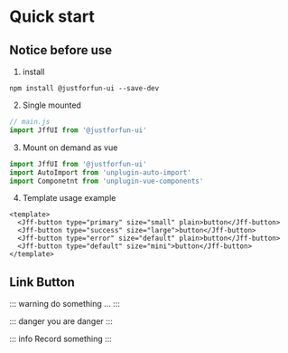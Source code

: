 # Quick start 
## Notice before use
1. install 
``` shell
npm install @justforfun-ui --save-dev
```
2. Single mounted
``` js
// main.js
import JffUI from '@justforfun-ui'
```
3. Mount on demand  as vue
``` js
import JffUI from '@justforfun-ui'
import AutoImport from 'unplugin-auto-import'
import Componetnt from 'unplugin-vue-components'
```
4. Template usage example
``` vue
<template>
  <Jff-button type="primary" size="small" plain>button</Jff-button>
  <Jff-button type="success" size="large">button</Jff-button>
  <Jff-button type="error" size="default" plain>button</Jff-button>
  <Jff-button type="default" size="mini">button</Jff-button>
</template>
```

## Link Button
::: warning 
do something ...
:::


::: danger
you are danger
::: 


::: info
Record something
:::
